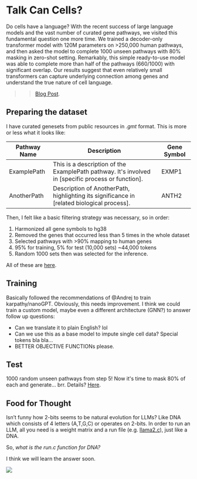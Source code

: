 # Talk Can Cells?

Do cells have a language? With the recent success of large language models and the vast number of curated gene pathways, we visited this fundamental question one more time. We trained a decoder-only transformer model with 120M parameters on >250,000 human pathways, and then asked the model to complete 1000 unseen pathways with 80% masking in zero-shot setting. Remarkably, this simple ready-to-use model was able to complete more than half of the pathways (660/1000) with significant overlap. Our results suggest that even relatively small transformers can capture underlying connection among genes and understand the true nature of cell language.

>> [Blog Post](https://celvox.co/blog/TCC/index.html). 

## Preparing the dataset

I have curated genesets from public resources in *.gmt* format. This is more or less what it looks like: 

| Pathway Name | Description          | Gene Symbol |
|--------------|----------------------|-------------|
| ExamplePath  | This is a description of the ExamplePath pathway. It's involved in [specific process or function]. | EXMP1       |
| AnotherPath  | Description of AnotherPath, highlighting its significance in [related biological process]. | ANTH2       |

Then, I felt like a basic filtering strategy was necessary, so in order:

1) Harmonized all gene symbols to hg38
2) Removed the genes that occurred less than 5 times in the whole dataset
3) Selected pathways with >90% mapping to human genes
4) 95% for training, 5% for test (10,000 sets) ~44,000 tokens
5) Random 1000 sets then was selected for the inference.

All of these are [here](prepare_data.ipynb).

## Training

Basically followed the recommendations of @Andrej to train karpathy/nanoGPT. Obviously, this needs improvement. I think we could train a custom model, maybe even a different architecture (GNN?) to answer follow up questions: 

- Can we translate it to plain English? lol
- Can we use this as a base model to impute single cell data? Special tokens bla bla...
- BETTER OBJECTIVE FUNCTIONs please.

## Test

1000 random unseen pathways from step 5! Now it's time to mask 80% of each and generate... brr.
Details? [Here](test.ipynb).

## Food for Thought

Isn’t funny how 2-bits seems to be natural evolution for LLMs? Like DNA which consists of 4 letters (A,T,G,C) or operates on 2-bits. In order to run an LLM, all you need is a weight matrix and a run file (e.g. [llama2.c](https://github.com/karpathy/llama2.c)), just like a DNA.

So, *what is the run.c function for DNA?* 

I think we will learn the answer soon. 

[![](https://dcbadge.vercel.app/api/server/3zy8kqD9Cp?compact=true&style=flat)](https://discord.gg/X7strFxxkz)